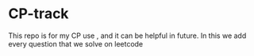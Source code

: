 # CP-track
This repo is for my CP use , and it can be helpful in future. 
In this we add every question that we solve on leetcode

